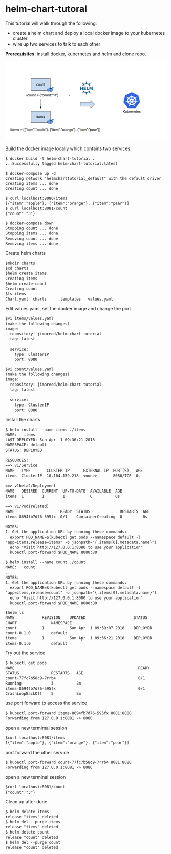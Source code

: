 # helm-chart-tutoral

This tutorial will walk through the following:
- create a helm chart and deploy a local docker image to your kubernetes cluster
- wire up two services to talk to each other

**Prerequisites**: install docker, kubernetes and helm and clone repo.

![Docker Compose To Helm](./tutorial.png)


Build the docker image locally which contains two services.
```
$ docker build -t helm-chart-tutorial .
...Successfully tagged helm-chart-tutorial:latest
```
```
$ docker-compose up -d
Creating network "helmcharttutorial_default" with the default driver
Creating items ... done
Creating count ... done
```
```
$ curl localhost:8080/items
[{"item":"apple"}, {"item":"orange"}, {"item":"pear"}]
$ curl localhost:8081/count
{"count":"3"}
```
```
$ docker-compose down
Stopping count ... done
Stopping items ... done
Removing count ... done
Removing items ... done
```

Create helm charts
```
$mkdir charts
$cd charts
$helm create items
Creating items
$helm create count
Creating count
$ls items
Chart.yaml	charts		templates	values.yaml
```

Edit values.yaml, set the docker image and change the port
```
$vi items/values.yaml
(make the following changes)
image:
  repository: jimareed/helm-chart-tutorial
  tag: latest

  service:
    type: ClusterIP
    port: 8080  
```
```
$vi count/values.yaml
(make the following changes)
image:
  repository: jimareed/helm-chart-tutorial
  tag: latest

  service:
    type: ClusterIP
    port: 8080  
```

Install the charts
```
$ helm install --name items ./items
NAME:   items
LAST DEPLOYED: Sun Apr  1 09:36:21 2018
NAMESPACE: default
STATUS: DEPLOYED

RESOURCES:
==> v1/Service
NAME   TYPE       CLUSTER-IP      EXTERNAL-IP  PORT(S)   AGE
items  ClusterIP  10.104.159.218  <none>       8080/TCP  0s

==> v1beta2/Deployment
NAME   DESIRED  CURRENT  UP-TO-DATE  AVAILABLE  AGE
items  1        1        1           0          0s

==> v1/Pod(related)
NAME                    READY  STATUS             RESTARTS  AGE
items-8694fb7d76-595fx  0/1    ContainerCreating  0         0s

NOTES:
1. Get the application URL by running these commands:
  export POD_NAME=$(kubectl get pods --namespace default -l "app=items,release=items" -o jsonpath="{.items[0].metadata.name}")
  echo "Visit http://127.0.0.1:8080 to use your application"
  kubectl port-forward $POD_NAME 8080:80
```
```
$ helm install --name count ./count
NAME:   count
...
NOTES:
1. Get the application URL by running these commands:
  export POD_NAME=$(kubectl get pods --namespace default -l "app=items,release=count" -o jsonpath="{.items[0].metadata.name}")
  echo "Visit http://127.0.0.1:8080 to use your application"
  kubectl port-forward $POD_NAME 8080:80

```
```
$helm ls
NAME         	REVISION	UPDATED                 	STATUS  	CHART              	NAMESPACE
count        	1       	Sun Apr  1 09:39:07 2018	DEPLOYED	count-0.1.0        	default  
items        	1       	Sun Apr  1 09:36:21 2018	DEPLOYED	items-0.1.0        	default  
```

Try out the service
```
$ kubectl get pods
NAME                                                      READY     STATUS              RESTARTS   AGE
count-77fc7b58c9-7rrb4                                    0/1       Running             3          2m
items-8694fb7d76-595fx                                    0/1       CrashLoopBackOff    5          5m
```
use port forward to access the service
```
$ kubectl port-forward items-8694fb7d76-595fx 8081:8080
Forwarding from 127.0.0.1:8081 -> 8080
```
open a new termimal session
```
$curl localhost:8081/items
[{"item":"apple"}, {"item":"orange"}, {"item":"pear"}]
```
port forward the other service
```
$ kubectl port-forward count-77fc7b58c9-7rrb4 8081:8080
Forwarding from 127.0.0.1:8081 -> 8080
```
open a new terminal session
```
$curl localhost:8081/count
{"count":"3"}
```

Clean up after done
```
$ helm delete items
release "items" deleted
$ helm del --purge items
release "items" deleted
$ helm delete count
release "count" deleted
$ helm del --purge count
release "count" deleted
```
